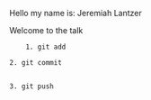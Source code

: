Hello my name is: Jeremiah Lantzer

Welcome to the talk



        1. git add

	2. git commit


	3. git push
